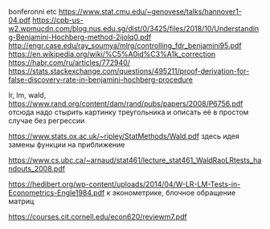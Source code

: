 bonferonni etc
https://www.stat.cmu.edu/~genovese/talks/hannover1-04.pdf
https://cpb-us-w2.wpmucdn.com/blog.nus.edu.sg/dist/0/3425/files/2018/10/Understanding-Benjamini-Hochberg-method-2ijolq0.pdf
http://engr.case.edu/ray_soumya/mlrg/controlling_fdr_benjamini95.pdf
https://en.wikipedia.org/wiki/%C5%A0id%C3%A1k_correction
https://habr.com/ru/articles/772940/
https://stats.stackexchange.com/questions/495211/proof-derivation-for-false-discovery-rate-in-benjamini-hochberg-procedure


lr, lm, wald,
https://www.rand.org/content/dam/rand/pubs/papers/2008/P6756.pdf
отсюда надо стырить картинку треугольника и описать её в простом случае без регрессии 

https://www.stats.ox.ac.uk/~ripley/StatMethods/Wald.pdf
здесь идея замены функции на приближение 

https://www.cs.ubc.ca/~arnaud/stat461/lecture_stat461_WaldRaoLRtests_handouts_2008.pdf

https://hedibert.org/wp-content/uploads/2014/04/W-LR-LM-Tests-in-Econometrics-Engle1984.pdf
к эконометрике, блочное обращение матриц

https://courses.cit.cornell.edu/econ620/reviewm7.pdf
